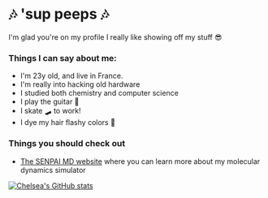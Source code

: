 # 🎶 'sup peeps 🎶
I'm glad you're on my profile I really like showing off my stuff 😎

### Things I can say about me:
- I'm 23y old, and live in France.
- I'm really into hacking old hardware
- I studied both chemistry and computer science
- I play the guitar 🎸
- I skate 🛹 to work!
- I dye my hair flashy colors 🌈

### Things you should check out

- [The SENPAI MD website](https://senpaimd.org) where you can learn more about my molecular dynamics simulator

[![Chelsea's GitHub stats](https://github-readme-stats.vercel.app/api?username=Chelsea486MHz&show_icons=true&theme=radical)](https://github.com/anuraghazra/github-readme-stats)
